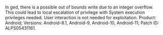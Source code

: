 In ged, there is a possible out of bounds write due to an integer overflow. This could lead to local escalation of privilege with System execution privileges needed. User interaction is not needed for exploitation. Product: Android; Versions: Android-8.1, Android-9, Android-10, Android-11; Patch ID: ALPS05431161.